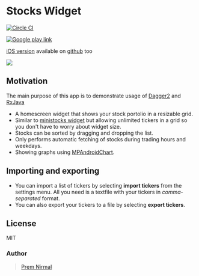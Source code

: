 # Stocks Widget
[![Circle CI](https://circleci.com/gh/premnirmal/StockTicker.svg?style=svg)](https://circleci.com/gh/premnirmal/StockTicker)

[![Google play link](google-play-badge.png)](https://play.google.com/store/apps/details?id=com.github.premnirmal.tickerwidget)

[iOS version](https://itunes.apple.com/us/app/todaystocks/id993467855?ls=1&mt=8) available on [github](https://github.com/premnirmal/TodayStocks) too

![](https://lh3.googleusercontent.com/4TuJnPqSlW7HgtlKVpqu6vKfmSr9a2eGh0Cm-CdIy2CymTHhiyEWKbbryLqFuuP5qAQ=h600-rw)

## Motivation
The main purpose of this app is to demonstrate usage of [Dagger2](https://github.com/google/dagger) and [RxJava](https://github.com/ReactiveX/RxJava)

- A homescreen widget that shows your stock portolio in a resizable grid.
- Similar to [ministocks widget](https://github.com/niteshpatel/ministocks) but allowing unlimited tickers in a grid so you don't have to worry about widget size.
- Stocks can be sorted by dragging and dropping the list.
- Only performs automatic fetching of stocks during trading hours and weekdays.
- Showing graphs using [MPAndroidChart](https://github.com/PhilJay/MPAndroidChart).

## Importing and exporting
- You can import a list of tickers by selecting **import tickers** from the settings menu. All you need is a textfile with your tickers in *comma-separated* format.
- You can also export your tickers to a file by selecting **export tickers**.

## License

MIT

### Author
> [Prem Nirmal](http://premnirmal.me/)
